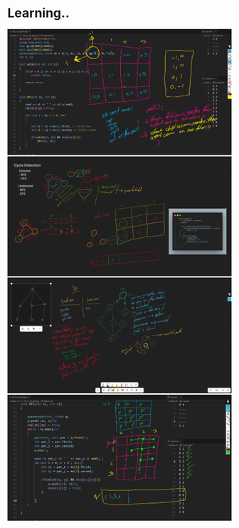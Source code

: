 # Learning.. 

<img src="https://github.com/Shakil-Ahmmed8882/phitron/blob/main/source/algorithm/modules/assets/grid_area_validity_check.png.png?raw=true">
<img src="https://github.com/Shakil-Ahmmed8882/phitron/blob/main/source/algorithm/modules/assets/cycle_detection.png?raw=true">
<img src="https://github.com/Shakil-Ahmmed8882/phitron/blob/main/source/algorithm/modules/assets/dfs.png?raw=true">
<img src="https://github.com/Shakil-Ahmmed8882/phitron/blob/main/source/algorithm/modules/assets/bfs_in_2d_grid.png?raw=true">
